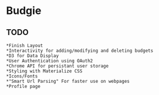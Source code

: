 # Budgie

## TODO

    *Finish Layout
    *Interactivity for adding/modifying and deleting budgets
    *D3 for Data Display
    *User Authentication using OAuth2
    *Chrome API for persistant user storage
    *Styling with Materialize CSS
    *Icons/Fonts
    *"Smart Url Parsing" For faster use on webpages
    *Profile page